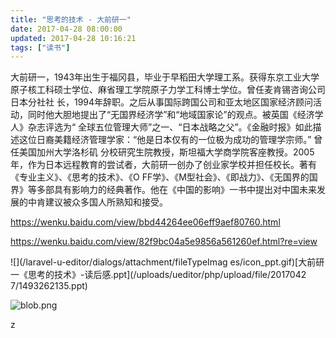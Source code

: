 ```yaml
---
title: "思考的技术 - 大前研一"
date: 2017-04-28 08:00:00
updated: 2017-04-28 10:16:21
tags: ["读书"]
---
```

大前研一，1943年出生于福冈县，毕业于早稻田大学理工系。获得东京工业大学原子核工科硕士学位、麻省理工学院原子力学工科博士学位。曾任麦肯锡咨询公司日本分社社
长，1994年辞职。之后从事国际跨国公司和亚太地区国家经济顾问活动，同时他大胆地提出了“无国界经济学”和“地域国家论”的观点。被英国《经济学人》杂志评选为“
全球五位管理大师”之一、“日本战略之父”。《金融时报》如此描述这位日裔美籍经济管理学家：“他是日本仅有的一位极为成功的管理学宗师。” 曾任美国加州大学洛杉矶
分校研究生院教授，斯坦福大学商学院客座教授。2005年，作为日本远程教育的尝试者，大前研一创办了创业家学校并担任校长。著有《专业主义》、《思考的技术》、《O
FF学》、《M型社会》、《即战力》、《无国界的国界》等多部具有影响力的经典著作。他在《中国的影响》一书中提出对中国未来发展的中肯建议被众多国人所熟知和接受。

  

<https://wenku.baidu.com/view/bbd44264ee06eff9aef80760.html>

<https://wenku.baidu.com/view/82f9bc04a5e9856a561260ef.html?re=view>

![](/laravel-u-editor/dialogs/attachment/fileTypeImag
es/icon_ppt.gif)[大前研一《思考的技术》-读后感.ppt](/uploads/ueditor/php/upload/file/2017042
7/1493262135.ppt)

![blob.png](/uploads/ueditor/php/upload/image/20170427/1493261692.png)

z

